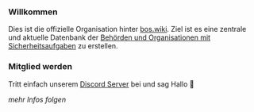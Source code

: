 ### Willkommen
Dies ist die offizielle Organisation hinter [bos.wiki](https://bos.wiki).
Ziel ist es eine zentrale und aktuelle Datenbank der [Behörden und Organisationen mit Sicherheitsaufgaben](https://de.wikipedia.org/wiki/Beh%C3%B6rden_und_Organisationen_mit_Sicherheitsaufgaben) zu erstellen.

### Mitglied werden
Tritt einfach unserem [Discord Server](https://discord.gg/dTVNceG8xv) bei und sag Hallo 👋


_mehr Infos folgen_

